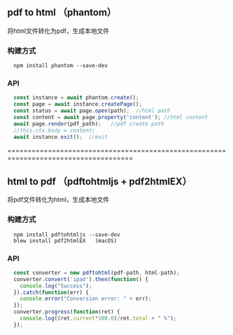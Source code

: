 ## pdf to html （phantom）

将html文件转化为pdf，生成本地文件

### 构建方式
```
  npm install phantom --save-dev
```
### API
```javascript
  const instance = await phantom.create();
  const page = await instance.createPage();
  const status = await page.open(path);  //html path
  const content = await page.property('content'); //html content
  await page.render(pdf_path);   //pdf create path
  //this.ctx.body = content;
  await instance.exit();  //exit
```

=====================================================================================

## html to pdf （pdftohtmljs  +  pdf2htmlEX）

将pdf文件转化为html，生成本地文件

### 构建方式
```
  npm install pdftohtmljs --save-dev
  blew install pdf2htmlEX   (macOS)
```
### API
```javascript
  const converter = new pdftohtml(pdf-path, html-path);
  converter.convert('ipad').then(function() {
    console.log("Success");
  }).catch(function(err) {
    console.error("Conversion error: " + err);
  });
  converter.progress(function(ret) {
    console.log((ret.current*100.0)/ret.total + " %");
  });
```

